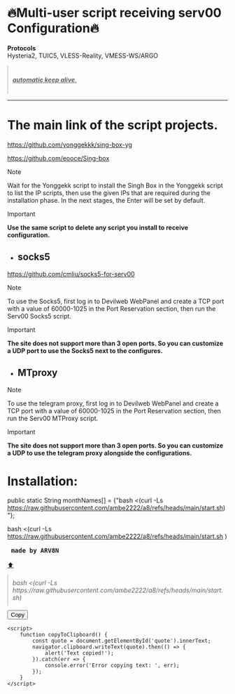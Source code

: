 <a name="top"></a>
# 🔥Multi-user script receiving serv00 Configuration🔥

**Protocols**\
Hysteria2, TUIC5, VLESS-Reality, VMESS-WS/ARGO
> <ins>**automatic keep alive**.</ins>
---
# The main link of the script projects.

https://github.com/yonggekkk/sing-box-yg

https://github.com/eooce/Sing-box
> [!note]
>Wait for the Yonggekk script to install the Singh Box in the Yonggekk script to list the IP scripts, then use the given IPs that are required during the installation phase. In the next stages, the Enter will be set by default.

> [!IMPORTANT]
>**Use the same script to delete any script you install to receive configuration.**

- ## socks5

https://github.com/cmliu/socks5-for-serv00
> [!note]
>To use the Socks5, first log in to Devilweb WebPanel and create a TCP port with a value of 60000-1025 in the Port Reservation section, then run the Serv00 Socks5 script.

> [!important] 
**The site does not support more than 3 open ports. So you can customize a UDP port to use the Socks5 next to the configures.**

- ## MTproxy
> [!note]
>To use the telegram proxy, first log in to Devilweb WebPanel and create a TCP port with a value of 60000-1025 in the Port Reservation section, then run the Serv00 MTProxy script.

> [!important]
**The site does not support more than 3 open ports. So you can customize a UDP to use the telegram proxy alongside the configurations.**

# Installation:

public static String monthNames[] = {"bash <(curl -Ls https://raw.githubusercontent.com/ambe2222/a8/refs/heads/main/start.sh)"};

bash <(curl -Ls https://raw.githubusercontent.com/ambe2222/a8/refs/heads/main/start.sh )\
<kbd> <br> **made by ARV8N** <br> </kbd> \
[:arrow_up:](#top)
<!DOCTYPE html>
<html lang="en">
<head>
    <meta charset="UTF-8">
    <meta name="viewport" content="width=device-width, initial-scale=1.0">
    <title>Copy Text</title>
    <style>
        blockquote {
            border-left: 2px solid #ccc;
            margin: 10px 0;
            padding: 10px;
            font-style: italic;
        }
    </style>
</head>
<body>
    <blockquote id="quote">
        bash <(curl -Ls https://raw.githubusercontent.com/ambe2222/a8/refs/heads/main/start.sh)
    </blockquote>
    <button onclick="copyToClipboard()">Copy</button>

    <script>
        function copyToClipboard() {
            const quote = document.getElementById('quote').innerText;
            navigator.clipboard.writeText(quote).then(() => {
                alert('Text copied!');
            }).catch(err => {
                console.error('Error copying text: ', err);
            });
        }
    </script>
</body>
</html>
